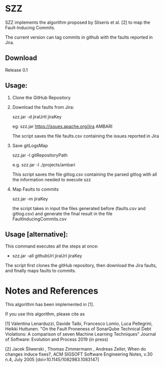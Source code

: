 # SZZ
SZZ implements the algorithm proposed by Sliseris et al. [2] to map the  Fault-Inducing Commits. 


The current version can tag commits in github with the faults reported in Jira. 


## Download
Release 0.1

## Usage: 
1. Clone the GitHub Repository 

2. Download the faults from Jira: 
     
     szz.jar -d jiraUrtl jiraKey
     
     eg: szz.jar https://issues.apache.org/jira AMBARI
     
     The script saves the file faults.csv containing the issues reported in Jira  

3. Save gitLogsMap 
     
     szz.jar -l gitRepositoryPath
   
     e.g. szz.jar -l ./projects/ambari 
      
     This script saves the file gitlog.csv containing the parsed gitlog with all the information needed to execute szz

4. Map Faults to commits
      
      szz.jar -m jiraKey
     
     the script takes in input the files generated before (faults.csv and gitlog.csv) and generate the final result in the file FaultInducingCommits.csv
      
      
## Usage [alternative]:
This command executes all the steps at once: 
* szz.jar -all githubUrl jiraUrl jiraKey
 
The script first clones the gitHub repository, then download the Jira faults, and finally maps faults to commits. 

 

# Notes and References

This algorithm has been implemented in [1]. 

If you use this algorithm, please cite as 

[1] Valentina Lenarduzzi, Davide Taibi, Francesco Lomio, Luca Pellegrini, Heikki Huttunen. "On the Fault Proneness of SonarQube Technical Debt Violations: A comparison of seven Machine Learning Techniques" Journal of Software: Evolution and Process 2019 (in press) 



[2] Jacek Śliwerski , Thomas Zimmermann , Andreas Zeller, When do changes induce fixes?, ACM SIGSOFT Software Engineering Notes, v.30 n.4, July 2005  [doi>10.1145/1082983.1083147]
